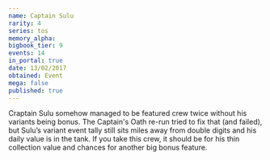 ```yaml
---
name: Captain Sulu
rarity: 4
series: tos
memory_alpha:
bigbook_tier: 9
events: 14
in_portal: true
date: 13/02/2017
obtained: Event
mega: false
published: true
---
```


Craptain Sulu somehow managed to be featured crew twice without his variants being bonus. The Captain's Oath re-run tried to fix that (and failed), but Sulu’s variant event tally still sits miles away from double digits and his daily value is in the tank. If you take this crew, it should be for his thin collection value and chances for another big bonus feature.
